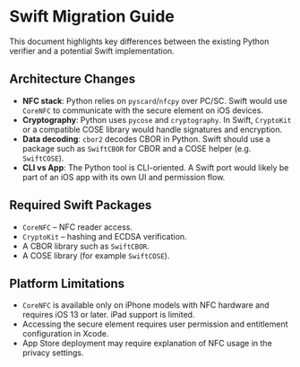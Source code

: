 # Swift Migration Guide

This document highlights key differences between the existing Python verifier and a potential Swift implementation.

## Architecture Changes
- **NFC stack**: Python relies on `pyscard`/`nfcpy` over PC/SC. Swift would use `CoreNFC` to communicate with the secure element on iOS devices.
- **Cryptography**: Python uses `pycose` and `cryptography`. In Swift, `CryptoKit` or a compatible COSE library would handle signatures and encryption.
- **Data decoding**: `cbor2` decodes CBOR in Python. Swift should use a package such as `SwiftCBOR` for CBOR and a COSE helper (e.g. `SwiftCOSE`).
- **CLI vs App**: The Python tool is CLI-oriented. A Swift port would likely be part of an iOS app with its own UI and permission flow.

## Required Swift Packages
- `CoreNFC` – NFC reader access.
- `CryptoKit` – hashing and ECDSA verification.
- A CBOR library such as `SwiftCBOR`.
- A COSE library (for example `SwiftCOSE`).

## Platform Limitations
- `CoreNFC` is available only on iPhone models with NFC hardware and requires iOS 13 or later. iPad support is limited.
- Accessing the secure element requires user permission and entitlement configuration in Xcode.
- App Store deployment may require explanation of NFC usage in the privacy settings.


